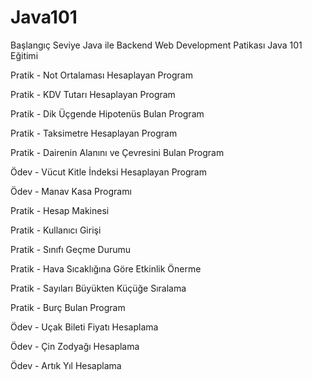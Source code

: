 # Java101
Başlangıç Seviye Java ile Backend Web Development Patikası Java 101 Eğitimi

Pratik - Not Ortalaması Hesaplayan Program

Pratik - KDV Tutarı Hesaplayan Program

Pratik - Dik Üçgende Hipotenüs Bulan Program

Pratik - Taksimetre Hesaplayan Program

Pratik - Dairenin Alanını ve Çevresini Bulan Program

Ödev - Vücut Kitle İndeksi Hesaplayan Program

Ödev - Manav Kasa Programı

Pratik - Hesap Makinesi

Pratik - Kullanıcı Girişi

Pratik - Sınıfı Geçme Durumu

Pratik - Hava Sıcaklığına Göre Etkinlik Önerme

Pratik - Sayıları Büyükten Küçüğe Sıralama

Pratik - Burç Bulan Program

Ödev - Uçak Bileti Fiyatı Hesaplama

Ödev - Çin Zodyağı Hesaplama

Ödev - Artık Yıl Hesaplama
